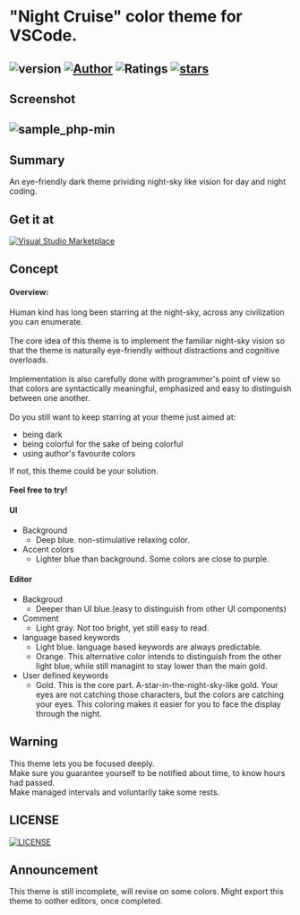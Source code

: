 # "Night Cruise" color theme for VSCode.
   ![version](https://img.shields.io/github/package-json/v/AC34/VSCode-Night-Cruise?color=4744e7&style=flat-square)
   [![Author](https://img.shields.io/badge/author-AC34-4744e7?style=flat-square)](https://github.com/AC34)
   ![Ratings](https://vsmarketplacebadge.apphb.com/rating-short/AC34.vscode-night-cruise.svg?style=flat-square&color=4744e7&logo=Visual-Studio-Code)
   [![stars](https://img.shields.io/github/stars/AC34/VSCode-Night-Cruise?style=flat-square&logo=github&color=4744e7)](https://github.com/AC34?tab=stars)
---
## Screenshot
![sample_php-min](https://user-images.githubusercontent.com/54232441/71622872-11596880-2c1c-11ea-8ddd-5530d680b501.png)
---
## Summary
  An eye-friendly dark theme prividing night-sky like vision for day and night coding.

## Get it at 
   [![Visual Studio Marketplace](https://img.shields.io/badge/Visual%20Studio%20Marketplace-Night%20Cruise-4744e7?style=flat-square&logo=Visual-Studio-Code)](https://marketplace.visualstudio.com/items?itemName=AC34.vscode-night-cruise)

## Concept
####  Overview:
 Human kind has long been starring at the night-sky, across any civilization you can enumerate.<br><br>
 The core idea of this theme is to implement the familiar night-sky vision so that the theme is naturally eye-friendly without distractions and cognitive overloads.<br><br>
 Implementation is also carefully done with programmer's point of view so that colors are syntactically meaningful, emphasized and easy to distinguish between one another.<br><br>
 Do you still want to keep starring at your theme just aimed at:
  - being dark
  - being colorful for the sake of being colorful
  - using author's favourite colors

 If not, this theme could be your solution.<br><br>
 **Feel free to try!**

#### UI
   - Background
     - Deep blue. non-stimulative relaxing color.
   - Accent colors
     - Lighter blue than background. Some colors are close to purple.

#### Editor
   - Backgroud
      - Deeper than UI blue.(easy to distinguish from other UI components)
   - Comment
      - Light gray. Not too bright, yet still easy to read.
   - language based keywords
      - Light blue.  language based keywords are always predictable.
      - Orange. This alternative color intends to distinguish from the other light blue, while still managint to stay lower than the main gold.
   - User defined keywords
      - Gold. This is the core part. A-star-in-the-night-sky-like gold. Your eyes are not catching those characters, but the colors are catching your eyes. This coloring makes it easier for you to face the display through the night.

## Warning
This theme lets you be focused deeply.<br>
Make sure you guarantee yourself to be notified about time, to know hours had passed.<br>
Make managed intervals and voluntarily take some rests.

## LICENSE
   [![LICENSE](https://img.shields.io/github/license/AC34/VSCode-Night-Cruise?style=flat-square&color=4744e7)](/LICENSE)

## Announcement
This theme is still incomplete, will revise on some colors.
Might export this theme to oother editors, once completed.
